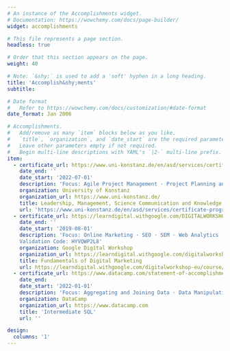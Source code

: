 ```yaml
---
# An instance of the Accomplishments widget.
# Documentation: https://wowchemy.com/docs/page-builder/
widget: accomplishments

# This file represents a page section.
headless: true

# Order that this section appears on the page.
weight: 40

# Note: `&shy;` is used to add a 'soft' hyphen in a long heading.
title: 'Accomplish&shy;ments'
subtitle:

# Date format
#   Refer to https://wowchemy.com/docs/customization/#date-format
date_format: Jan 2006

# Accomplishments.
#   Add/remove as many `item` blocks below as you like.
#   `title`, `organization`, and `date_start` are the required parameters.
#   Leave other parameters empty if not required.
#   Begin multi-line descriptions with YAML's `|2-` multi-line prefix.
item:
  - certificate_url: https://www.uni-konstanz.de/en/asd/services/certificate-programmes/leadership-certificate/
    date_end: ''
    date_start: '2022-07-01'
    description: 'Focus: Agile Project Management · Project Planning and Coordination · (Written) Communication · Public Speaking · Supervisory Skills'
    organization: University of Konstanz
    organization_url: https://www.uni-konstanz.de/
    title: Leadership, Management, Science Communication and Knowledge Transfer Certificate
    url: 'https://www.uni-konstanz.de/en/asd/services/certificate-programmes/leadership-certificate/'
  - certificate_url: https://learndigital.withgoogle.com/DIGITALWORKSHOP-EU/validate-certificate-code
    date_end: ''
    date_start: '2019-08-01'
    description: 'Focus: Online Marketing · SEO · SEM · Web Analytics · Business Insights <br>
    Validation Code: HYVQWP2L8'
    organization: Google Digital Workshop
    organization_url: https://learndigital.withgoogle.com/digitalworkshop-eu/
    title: Fundamentals of Digital Marketing
    url: https://learndigital.withgoogle.com/digitalworkshop-eu/course/digital-marketing
  - certificate_url: https://www.datacamp.com/statement-of-accomplishment/course/37d92b778cd1fb330f977f6b61d18e090a2c57e1?share=true
    date_end:
    date_start: '2022-01-01'
    description: 'Focus: Aggregating and Joining Data · Data Manipulation · Window Functions '
    organization: DataCamp
    organization_url: https://www.datacamp.com
    title: 'Intermediate SQL'
    url: ''

design:
  columns: '1'
---
```


